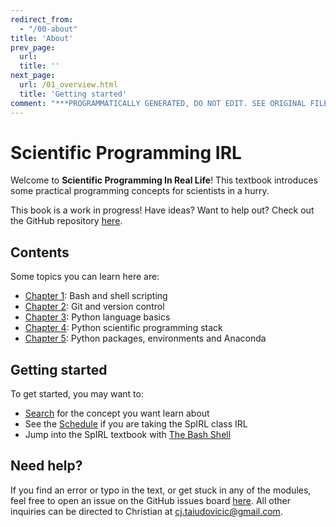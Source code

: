 ```yaml
---
redirect_from:
  - "/00-about"
title: 'About'
prev_page:
  url: 
  title: ''
next_page:
  url: /01_overview.html
  title: 'Getting started'
comment: "***PROGRAMMATICALLY GENERATED, DO NOT EDIT. SEE ORIGINAL FILES IN /content***"
---
```

# Scientific Programming IRL

Welcome to **Scientific Programming In Real Life**! This textbook introduces some practical programming concepts for scientists in a hurry.

This book is a work in progress! Have ideas? Want to help out? Check out the GitHub repository [here](https://github.com/cjtu/spirl).

## Contents

Some topics you can learn here are:

- [Chapter 1](./01_bash/00_why-bash): Bash and shell scripting
- [Chapter 2](./02_git/00_why-git): Git and version control
- [Chapter 3](./03_python/00_why-python): Python language basics
- [Chapter 4](./04_sci-programming/00_why-sci-programming): Python scientific programming stack
- [Chapter 5](./05_anaconda/00_why-anaconda): Python packages, environments and Anaconda

## Getting started

To get started, you may want to:

- [Search](./search) for the concept you want learn about
- See the [Schedule](./02_schedule) if you are taking the SpIRL class IRL
- Jump into the SpIRL textbook with [The Bash Shell](./01_bash/00_why-bash)

## Need help?

If you find an error or typo in the text, or get stuck in any of the modules, feel free to open an issue on the GitHub issues board [here](https://github.com/cjtu/spirl/issues). All other inquiries can be directed to Christian at cj.taiudovicic@gmail.com.
